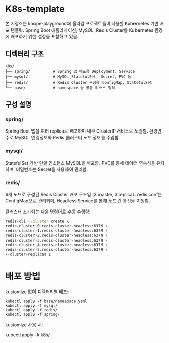 # K8s-template

본 저장소는 khope-playground에 올라갈 프로젝트들이 사용할 Kubernetes 기반 배포 템플릿. Spring Boot 애플리케이션, MySQL, Redis Cluster를 Kubernetes 환경에 배포하기 위한 설정을 포함하고 있음.

## 디렉터리 구조

```
k8s/
├── spring/          # Spring 앱 배포용 Deployment, Service
├── mysql/           # MySQL StatefulSet, Secret, PVC 등
├── redis/           # Redis Cluster 구성용 ConfigMap, StatefulSet
└── base/            # namespace 등 공통 리소스 정의
```

## 구성 설명

### spring/

Spring Boot 앱을 여러 replica로 배포하며 내부 ClusterIP 서비스로 노출함. 환경변수로 MySQL 연결정보와 Redis 클러스터 노드 정보를 주입함.

### mysql/

StatefulSet 기반 단일 인스턴스 MySQL을 배포함. PVC를 통해 데이터 영속성을 유지하며, 비밀번호는 Secret을 사용하여 관리함.

### redis/

6개 노드로 구성된 Redis Cluster 배포 구조임 (3 master, 3 replica). redis.conf는 ConfigMap으로 관리되며, Headless Service를 통해 노드 간 통신을 지원함.

클러스터 초기화는 다음 명령어로 수동 수행함:

```bash
redis-cli --cluster create \
redis-cluster-0.redis-cluster-headless:6379 \
redis-cluster-1.redis-cluster-headless:6379 \
redis-cluster-2.redis-cluster-headless:6379 \
redis-cluster-3.redis-cluster-headless:6379 \
redis-cluster-4.redis-cluster-headless:6379 \
redis-cluster-5.redis-cluster-headless:6379 \
--cluster-replicas 1
```

# 배포 방법

kustomize 없이 디렉터리별 배포:

```
kubectl apply -f base/namespace.yaml
kubectl apply -f mysql/
kubectl apply -f redis/
kubectl apply -f spring/
```



kustomize 사용 시:

kubectl apply -k k8s/
